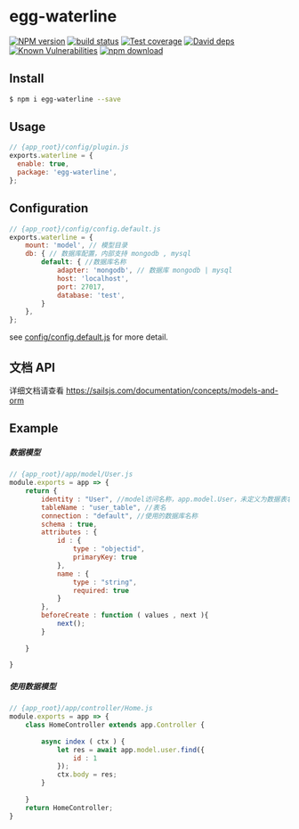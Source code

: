 # egg-waterline

[![NPM version][npm-image]][npm-url]
[![build status][travis-image]][travis-url]
[![Test coverage][codecov-image]][codecov-url]
[![David deps][david-image]][david-url]
[![Known Vulnerabilities][snyk-image]][snyk-url]
[![npm download][download-image]][download-url]

[npm-image]: https://img.shields.io/npm/v/egg-waterline.svg?style=flat-square
[npm-url]: https://npmjs.org/package/egg-waterline
[travis-image]: https://img.shields.io/travis/eggjs/egg-waterline.svg?style=flat-square
[travis-url]: https://travis-ci.org/eggjs/egg-waterline
[codecov-image]: https://img.shields.io/codecov/c/github/eggjs/egg-waterline.svg?style=flat-square
[codecov-url]: https://codecov.io/github/eggjs/egg-waterline?branch=master
[david-image]: https://img.shields.io/david/eggjs/egg-waterline.svg?style=flat-square
[david-url]: https://david-dm.org/eggjs/egg-waterline
[snyk-image]: https://snyk.io/test/npm/egg-waterline/badge.svg?style=flat-square
[snyk-url]: https://snyk.io/test/npm/egg-waterline
[download-image]: https://img.shields.io/npm/dm/egg-waterline.svg?style=flat-square
[download-url]: https://npmjs.org/package/egg-waterline

<!--
Description here.
-->

## Install

```bash
$ npm i egg-waterline --save
```

## Usage

```js
// {app_root}/config/plugin.js
exports.waterline = {
  enable: true,
  package: 'egg-waterline',
};
```

## Configuration

```js
// {app_root}/config/config.default.js
exports.waterline = {
	mount: 'model', // 模型目录
	db: { // 数据库配置，内部支持 mongodb , mysql
		default: { //数据库名称
    		adapter: 'mongodb', // 数据库 mongodb | mysql
    		host: 'localhost',
    		port: 27017,
		    database: 'test',
		}
	},
};
```

see [config/config.default.js](config/config.default.js) for more detail.

## 文档 API

详细文档请查看 https://sailsjs.com/documentation/concepts/models-and-orm

## Example

##### 数据模型

```js
// {app_root}/app/model/User.js
module.exports = app => {
    return {
        identity : "User", //model访问名称，app.model.User，未定义为数据表名
        tableName : "user_table", //表名
        connection : "default", //使用的数据库名称
        schema : true,
        attributes : {
            id : {
                type : "objectid",
                primaryKey: true
            },
            name : {
                type : "string",
                required: true
            }
        },
        beforeCreate : function ( values , next ){
            next();
        }
        
    }
    
}
```
##### 使用数据模型
```js
// {app_root}/app/controller/Home.js
module.exports = app => {
    class HomeController extends app.Controller {
        
        async index ( ctx ) {
            let res = await app.model.user.find({
                id : 1
            });
            ctx.body = res;
        }
        
    }
    return HomeController;
}
```

